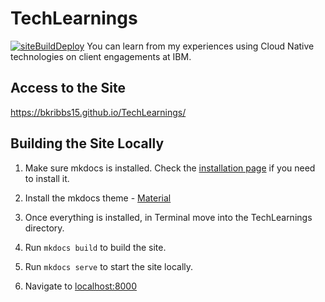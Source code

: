 # TechLearnings

[![siteBuildDeploy](https://github.com/bkribbs15/TechLearnings/actions/workflows/siteBuild.yaml/badge.svg?branch=main)](https://github.com/bkribbs15/TechLearnings/actions/workflows/siteBuild.yaml)
You can learn from my experiences using Cloud Native technologies on client engagements at IBM.

## Access to the Site

https://bkribbs15.github.io/TechLearnings/

## Building the Site Locally

1. Make sure mkdocs is installed. Check the [installation page](https://www.mkdocs.org/user-guide/installation/) if you need to install it.

2. Install the mkdocs theme - [Material](https://squidfunk.github.io/mkdocs-material/getting-started/)

3. Once everything is installed, in Terminal move into the TechLearnings directory.

4. Run `mkdocs build` to build the site.

5. Run `mkdocs serve` to start the site locally.

6. Navigate to [localhost:8000](localhost:8000)